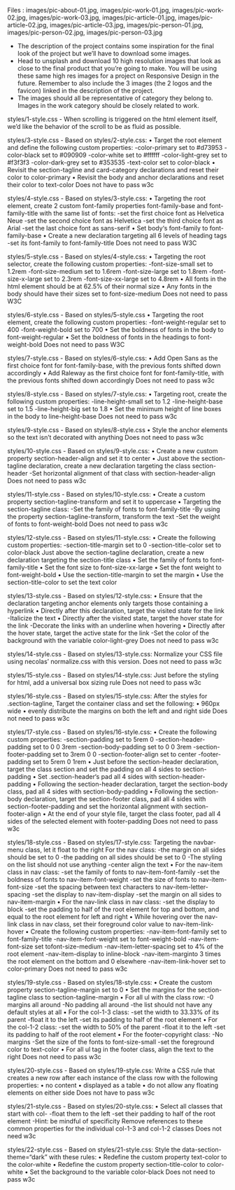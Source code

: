 Files : images/pic-about-01.jpg, images/pic-work-01.jpg, images/pic-work-02.jpg, images/pic-work-03.jpg, images/pic-article-01.jpg, images/pic-article-02.jpg, images/pic-article-03.jpg, images/pic-person-01.jpg, images/pic-person-02.jpg, images/pic-person-03.jpg
- The description of the project contains some inspiration for the final look of the project but we’ll have to download some images.
- Head to unsplash and download 10 high resolution images that look as close to the final product that you’re going to make. You will be using these same high res images for a project on Responsive Design in the future. Remember to also include the 3 images (the 2 logos and the favicon) linked in the description of the project.
- The images should all be representative of category they belong to. Images in the work category should be closely related to work.

styles/1-style.css - When scrolling is triggered on the html element itself, we’d like the behavior of the scroll to be as fluid as possible.

styles/3-style.css - Based on styles/2-style.css:
    • Target the root element and define the following custom properties:
        -color-primary set to #d73953
        -color-black set to #090909
        -color-white set to #ffffff
        -color-light-grey set to #f3f3f3
        -color-dark-grey set to #353535
        -text-color set to color-black
    • Revisit the section-tagline and card-category declarations and reset their color to color-primary
    • Revisit the body and anchor declarations and reset their color to text-color
Does not have to pass w3c

styles/4-style.css - Based on styles/3-style.css:
    • Targeting the root element, create 2 custom font-family properties font-family-base and font-family-title with the same list of fonts:
        -set the first choice font as Helvetica Neue
        -set the second choice font as Helvetica
        -set the third choice font as Arial
        -set the last choice font as sans-serif
    • Set body‘s font-family to font-family-base
    • Create a new declaration targeting all 6 levels of heading tags
        -set its font-family to font-family-title
Does not need to pass W3C

styles/5-style.css - Based on styles/4-style.css:
    • Targeting the root selector, create the following custom properties:
        -font-size-small set to 1.2rem
        -font-size-medium set to 1.6rem
        -font-size-large set to 1.8rem
        -font-size-x-large set to 2.3rem
        -font-size-xx-large set to 4.8rem
    • All fonts in the html element should be at 62.5% of their normal size
    • Any fonts in the body should have their sizes set to font-size-medium
Does not need to pass W3C

styles/6-style.css - Based on styles/5-style.css
    • Targeting the root element, create the following custom properties:
        -font-weight-regular set to 400
        -font-weight-bold set to 700
    • Set the boldness of fonts in the body to font-weight-regular
    • Set the boldness of fonts in the headings to font-weight-bold
Does not need to pass W3C

styles/7-style.css - Based on styles/6-style.css:
    • Add Open Sans as the first choice font for font-family-base, with the previous fonts shifted down accordingly
    • Add Raleway as the first choice font for font-family-title, with the previous fonts shifted down accordingly
Does not need to pass w3c

styles/8-style.css - Based on styles/7-style.css:
    • Targeting root, create the following custom properties:
        -line-height-small set to 1.2
        -line-height-base set to 1.5
        -line-height-big set to 1.8
    • Set the minimum height of line boxes in the body to line-height-base
Does not need to pass w3c

styles/9-style.css - Based on styles/8-style.css
    • Style the anchor elements so the text isn’t decorated with anything
Does not need to pass w3c

styles/10-style.css - Based on styles/9-style.css:
    • Create a new custom property section-header-align and set it to center
    • Just above the section-tagline declaration, create a new declaration targeting the class section-header
        -Set horizontal alignment of that class with section-header-align
Does not need to pass w3c

styles/11-style.css - Based on styles/10-style.css:
    • Create a custom property section-tagline-transform and set it to uppercase
    • Targeting the section-tagline class:
        -Set the family of fonts to font-family-title
        -By using the property section-tagline-transform, transform the text
        -Set the weight of fonts to font-weight-bold
Does not need to pass w3c

styles/12-style.css - Based on styles/11-style.css:
    • Create the following custom properties:
        -section-title-margin set to 0
        -section-title-color set to color-black
Just above the section-tagline declaration, create a new declaration targeting the section-title class
    • Set the family of fonts to font-family-title
    • Set the font size to font-size-xx-large
    • Set the font weight to font-weight-bold
    • Use the section-title-margin to set the margin
    • Use the section-title-color to set the text color

styles/13-style.css - Based on styles/12-style.css:
    • Ensure that the declaration targeting anchor elements only targets those containing a hyperlink
    • Directly after this declaration, target the visited state for the link
        -Italicize the text
    • Directly after the visited state, target the hover state for the link
        -Decorate the links with an underline when hovering
    • Directly after the hover state, target the active state for the link
        -Set the color of the background with the variable color-light-grey
Does not need to pass w3c

styles/14-style.css - Based on styles/13-style.css:
    Normalize your CSS file using necolas’ normalize.css with this version.
Does not need to pass w3c

styles/15-style.css - Based on styles/14-style.css:
    Just before the styling for html, add a universal box sizing rule
Does not need to pass w3c

styles/16-style.css - Based on styles/15-style.css:
After the styles for .section-tagline,
Target the container class and set the following:
    • 960px wide
    • evenly distribute the margins on both the left and and right side
Does not need to pass w3c

styles/17-style.css - Based on styles/16-style.css:
    • Create the following custom properties:
        -section-padding set to 5rem 0
        -section-header-padding set to 0 0 3rem
        -section-body-padding set to 0 0 3rem
        -section-footer-padding set to 3rem 0 0
        -section-footer-align set to center
        -footer-padding set to 5rem 0 1rem
    • Just before the section-header declaration, target the class section and set the padding on all 4 sides to section-padding
    • Set .section-header‘s pad all 4 sides with section-header-padding
    • Following the section-header declaration, target the section-body class, pad all 4 sides with section-body-padding
    • Following the section-body declaration, target the section-footer class, pad all 4 sides with section-footer-padding and set the horizontal alignment with section-footer-align
    • At the end of your style file, target the class footer, pad all 4 sides of the selected element with footer-padding
Does not need to pass w3c

styles/18-style.css - Based on styles/17-style.css:
    Targeting the navbar-menu class, let it float to the right
    For the nav class:
        -the margin on all sides should be set to 0
        -the padding on all sides should be set to 0
        -The styling on the list should not use anything
        -center align the text
    • For the nav-item class in nav class:
        -set the family of fonts to nav-item-font-family
        -set the boldness of fonts to nav-item-font-weight
        -set the size of fonts to nav-item-font-size
        -set the spacing between text characters to nav-item-letter-spacing
        -set the display to nav-item-display
        -set the margin on all sides to nav-item-margin
    • For the nav-link class in nav class:
        -set the display to block
        -set the padding to half of the root element for top and bottom, and equal to the root element for left and right
    • While hovering over the nav-link class in nav class, set their foreground color value to nav-item-link-hover
    • Create the following custom properties:
        -nav-item-font-family set to font-family-title
        -nav-item-font-weight set to font-weight-bold
        -nav-item-font-size set tofont-size-medium
        -nav-item-letter-spacing set to 4% of the root element
        -nav-item-display to inline-block
        -nav-item-marginto 3 times the root element on the bottom and 0 elsewhere
        -nav-item-link-hover set to color-primary
Does not need to pass w3c

styles/19-style.css - Based on styles/18-style.css:
    • Create the custom property section-tagline-margin set to 0
    • Set the margins for the section-tagline class to section-tagline-margin
    • For all ul with the class row:
        -0 margins all around
        -No padding all around
        -the list should not have any default styles at all
    • For the col-1-3 class:
        -set the width to 33.33% of its parent
        -float it to the left
        -set its padding to half of the root element
    • For the col-1-2 class:
        -set the width to 50% of the parent
        -float it to the left
        -set its padding to half of the root element
    • For the footer-copyright class:
        -No margins
        -Set the size of the fonts to font-size-small
        -set the foreground color to text-color
    • For all ul tag in the footer class, align the text to the right
Does not need to pass w3c

styles/20-style.css - Based on styles/19-style.css:
Write a CSS rule that creates a new row after each instance of the class row with the following properties:
    • no content
    • displayed as a table
    • do not allow any floating elements on either side
Does not have to pass w3c

styles/21-style.css - Based on styles/20-style.css:
    • Select all classes that start with col-
        -float them to the left
        -set their padding to half of the root element
        -Hint: be mindful of specificity
Remove references to these common properties for the individual col-1-3 and col-1-2 classes
Does not need w3c

styles/22-style.css - Based on styles/21-style.css:
Style the data-section-theme=“dark” with these rules:
    • Redefine the custom property text-color to the color-white
    • Redefine the custom property section-title-color to color-white
    • Set the background to the variable color-black
Does not need to pass w3c

